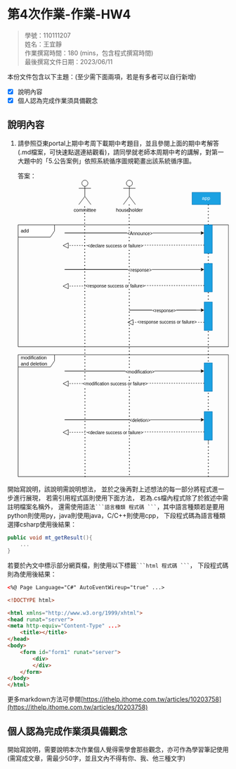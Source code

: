 # 第4次作業-作業-HW4
>
>學號：110111207
><br />
>姓名：王宜靜
><br />
>作業撰寫時間：180 (mins，包含程式撰寫時間)
><br />
>最後撰寫文件日期：2023/06/11
>

本份文件包含以下主題：(至少需下面兩項，若是有多者可以自行新增)
- [x] 說明內容
- [x] 個人認為完成作業須具備觀念

## 說明內容

1. 請參照亞東portal上期中考周下載期中考題目，並且參閱上面的期中考解答(.md檔案，可快速點選連結觀看)，請同學就老師本周期中考的講解，對第一大題中的「5.公告案例」依照系統循序圖規範畫出該系統循序圖。

    答案：<svg xmlns="http://www.w3.org/2000/svg" xmlns:xlink="http://www.w3.org/1999/xlink" version="1.1" width="521px" viewBox="-0.5 -0.5 521 735" content="&lt;mxfile&gt;&lt;diagram id=&quot;gek72pfAOd09pvkMcDN4&quot; name=&quot;第1頁&quot;&gt;&lt;mxGraphModel dx=&quot;767&quot; dy=&quot;435&quot; grid=&quot;1&quot; gridSize=&quot;10&quot; guides=&quot;1&quot; tooltips=&quot;1&quot; connect=&quot;1&quot; arrows=&quot;1&quot; fold=&quot;1&quot; page=&quot;1&quot; pageScale=&quot;1&quot; pageWidth=&quot;827&quot; pageHeight=&quot;1169&quot; math=&quot;0&quot; shadow=&quot;0&quot;&gt;&lt;root&gt;&lt;mxCell id=&quot;0&quot;/&gt;&lt;mxCell id=&quot;1&quot; parent=&quot;0&quot;/&gt;&lt;mxCell id=&quot;3&quot; value=&quot;add&quot; style=&quot;shape=umlFrame;whiteSpace=wrap;html=1;width=90;height=30;boundedLbl=1;verticalAlign=middle;align=left;spacingLeft=5;&quot; parent=&quot;1&quot; vertex=&quot;1&quot;&gt;&lt;mxGeometry x=&quot;230&quot; y=&quot;160&quot; width=&quot;520&quot; height=&quot;300&quot; as=&quot;geometry&quot;/&gt;&lt;/mxCell&gt;&lt;mxCell id=&quot;4&quot; value=&quot;committee&quot; style=&quot;shape=umlActor;verticalLabelPosition=bottom;verticalAlign=top;html=1;&quot; parent=&quot;1&quot; vertex=&quot;1&quot;&gt;&lt;mxGeometry x=&quot;380&quot; y=&quot;50&quot; width=&quot;30&quot; height=&quot;60&quot; as=&quot;geometry&quot;/&gt;&lt;/mxCell&gt;&lt;mxCell id=&quot;11&quot; value=&quot;householder&quot; style=&quot;shape=umlActor;verticalLabelPosition=bottom;verticalAlign=top;html=1;outlineConnect=0;&quot; parent=&quot;1&quot; vertex=&quot;1&quot;&gt;&lt;mxGeometry x=&quot;490&quot; y=&quot;50&quot; width=&quot;30&quot; height=&quot;60&quot; as=&quot;geometry&quot;/&gt;&lt;/mxCell&gt;&lt;mxCell id=&quot;13&quot; value=&quot;&quot; style=&quot;endArrow=none;dashed=1;html=1;dashPattern=1 3;strokeWidth=2;entryX=0.529;entryY=1.003;entryDx=0;entryDy=0;entryPerimeter=0;&quot; parent=&quot;1&quot; target=&quot;56&quot; edge=&quot;1&quot;&gt;&lt;mxGeometry width=&quot;50&quot; height=&quot;50&quot; relative=&quot;1&quot; as=&quot;geometry&quot;&gt;&lt;mxPoint x=&quot;504.5&quot; y=&quot;110&quot; as=&quot;sourcePoint&quot;/&gt;&lt;mxPoint x=&quot;505&quot; y=&quot;861.3333129882812&quot; as=&quot;targetPoint&quot;/&gt;&lt;Array as=&quot;points&quot;/&gt;&lt;/mxGeometry&gt;&lt;/mxCell&gt;&lt;mxCell id=&quot;19&quot; value=&quot;&quot; style=&quot;endArrow=none;dashed=1;html=1;dashPattern=1 3;strokeWidth=2;entryX=0.318;entryY=1.008;entryDx=0;entryDy=0;entryPerimeter=0;&quot; parent=&quot;1&quot; target=&quot;56&quot; edge=&quot;1&quot;&gt;&lt;mxGeometry width=&quot;50&quot; height=&quot;50&quot; relative=&quot;1&quot; as=&quot;geometry&quot;&gt;&lt;mxPoint x=&quot;394.5&quot; y=&quot;115&quot; as=&quot;sourcePoint&quot;/&gt;&lt;mxPoint x=&quot;395&quot; y=&quot;850&quot; as=&quot;targetPoint&quot;/&gt;&lt;Array as=&quot;points&quot;/&gt;&lt;/mxGeometry&gt;&lt;/mxCell&gt;&lt;mxCell id=&quot;20&quot; value=&quot;app&quot; style=&quot;rounded=0;whiteSpace=wrap;html=1;fillColor=#1ba1e2;fontColor=#ffffff;strokeColor=#006EAF;&quot; parent=&quot;1&quot; vertex=&quot;1&quot;&gt;&lt;mxGeometry x=&quot;660&quot; y=&quot;80&quot; width=&quot;70&quot; height=&quot;30&quot; as=&quot;geometry&quot;/&gt;&lt;/mxCell&gt;&lt;mxCell id=&quot;21&quot; value=&quot;&quot; style=&quot;endArrow=none;dashed=1;html=1;dashPattern=1 3;strokeWidth=2;startArrow=none;&quot; parent=&quot;1&quot; source=&quot;22&quot; edge=&quot;1&quot;&gt;&lt;mxGeometry width=&quot;50&quot; height=&quot;50&quot; relative=&quot;1&quot; as=&quot;geometry&quot;&gt;&lt;mxPoint x=&quot;700&quot; y=&quot;110&quot; as=&quot;sourcePoint&quot;/&gt;&lt;mxPoint x=&quot;700&quot; y=&quot;700&quot; as=&quot;targetPoint&quot;/&gt;&lt;Array as=&quot;points&quot;/&gt;&lt;/mxGeometry&gt;&lt;/mxCell&gt;&lt;mxCell id=&quot;23&quot; value=&quot;&quot; style=&quot;endArrow=none;dashed=1;html=1;dashPattern=1 3;strokeWidth=2;&quot; parent=&quot;1&quot; target=&quot;22&quot; edge=&quot;1&quot;&gt;&lt;mxGeometry width=&quot;50&quot; height=&quot;50&quot; relative=&quot;1&quot; as=&quot;geometry&quot;&gt;&lt;mxPoint x=&quot;700&quot; y=&quot;110&quot; as=&quot;sourcePoint&quot;/&gt;&lt;mxPoint x=&quot;700&quot; y=&quot;480&quot; as=&quot;targetPoint&quot;/&gt;&lt;Array as=&quot;points&quot;/&gt;&lt;/mxGeometry&gt;&lt;/mxCell&gt;&lt;mxCell id=&quot;22&quot; value=&quot;&quot; style=&quot;html=1;points=[];perimeter=orthogonalPerimeter;fillColor=#1ba1e2;fontColor=#ffffff;strokeColor=#006EAF;&quot; parent=&quot;1&quot; vertex=&quot;1&quot;&gt;&lt;mxGeometry x=&quot;690&quot; y=&quot;160&quot; width=&quot;20&quot; height=&quot;70&quot; as=&quot;geometry&quot;/&gt;&lt;/mxCell&gt;&lt;mxCell id=&quot;25&quot; value=&quot;&quot; style=&quot;html=1;points=[];perimeter=orthogonalPerimeter;fillColor=#1ba1e2;fontColor=#ffffff;strokeColor=#006EAF;&quot; parent=&quot;1&quot; vertex=&quot;1&quot;&gt;&lt;mxGeometry x=&quot;690&quot; y=&quot;255&quot; width=&quot;20&quot; height=&quot;70&quot; as=&quot;geometry&quot;/&gt;&lt;/mxCell&gt;&lt;mxCell id=&quot;26&quot; value=&quot;&quot; style=&quot;html=1;points=[];perimeter=orthogonalPerimeter;fillColor=#1ba1e2;fontColor=#ffffff;strokeColor=#006EAF;&quot; parent=&quot;1&quot; vertex=&quot;1&quot;&gt;&lt;mxGeometry x=&quot;690&quot; y=&quot;350&quot; width=&quot;20&quot; height=&quot;70&quot; as=&quot;geometry&quot;/&gt;&lt;/mxCell&gt;&lt;mxCell id=&quot;28&quot; value=&quot;&quot; style=&quot;endArrow=classic;html=1;&quot; parent=&quot;1&quot; edge=&quot;1&quot;&gt;&lt;mxGeometry relative=&quot;1&quot; as=&quot;geometry&quot;&gt;&lt;mxPoint x=&quot;550&quot; y=&quot;180&quot; as=&quot;sourcePoint&quot;/&gt;&lt;mxPoint x=&quot;690&quot; y=&quot;180&quot; as=&quot;targetPoint&quot;/&gt;&lt;Array as=&quot;points&quot;&gt;&lt;mxPoint x=&quot;340&quot; y=&quot;180&quot;/&gt;&lt;/Array&gt;&lt;/mxGeometry&gt;&lt;/mxCell&gt;&lt;mxCell id=&quot;29&quot; value=&quot;&amp;amp;lt;Announce&amp;amp;gt;&quot; style=&quot;edgeLabel;resizable=0;html=1;align=center;verticalAlign=middle;&quot; parent=&quot;28&quot; connectable=&quot;0&quot; vertex=&quot;1&quot;&gt;&lt;mxGeometry relative=&quot;1&quot; as=&quot;geometry&quot;&gt;&lt;mxPoint x=&quot;120&quot; y=&quot;1&quot; as=&quot;offset&quot;/&gt;&lt;/mxGeometry&gt;&lt;/mxCell&gt;&lt;mxCell id=&quot;32&quot; value=&quot;&quot; style=&quot;endArrow=block;dashed=1;endFill=0;endSize=12;html=1;&quot; parent=&quot;1&quot; edge=&quot;1&quot;&gt;&lt;mxGeometry width=&quot;160&quot; relative=&quot;1&quot; as=&quot;geometry&quot;&gt;&lt;mxPoint x=&quot;690&quot; y=&quot;210&quot; as=&quot;sourcePoint&quot;/&gt;&lt;mxPoint x=&quot;340&quot; y=&quot;211&quot; as=&quot;targetPoint&quot;/&gt;&lt;Array as=&quot;points&quot;&gt;&lt;mxPoint x=&quot;530&quot; y=&quot;210&quot;/&gt;&lt;/Array&gt;&lt;/mxGeometry&gt;&lt;/mxCell&gt;&lt;mxCell id=&quot;34&quot; value=&quot;&amp;amp;lt;declare success or failure&amp;amp;gt;&quot; style=&quot;edgeLabel;html=1;align=center;verticalAlign=middle;resizable=0;points=[];&quot; parent=&quot;32&quot; vertex=&quot;1&quot; connectable=&quot;0&quot;&gt;&lt;mxGeometry x=&quot;0.2625&quot; y=&quot;1&quot; relative=&quot;1&quot; as=&quot;geometry&quot;&gt;&lt;mxPoint as=&quot;offset&quot;/&gt;&lt;/mxGeometry&gt;&lt;/mxCell&gt;&lt;mxCell id=&quot;37&quot; value=&quot;&quot; style=&quot;endArrow=classic;html=1;&quot; parent=&quot;1&quot; edge=&quot;1&quot;&gt;&lt;mxGeometry relative=&quot;1&quot; as=&quot;geometry&quot;&gt;&lt;mxPoint x=&quot;550&quot; y=&quot;270&quot; as=&quot;sourcePoint&quot;/&gt;&lt;mxPoint x=&quot;690&quot; y=&quot;270&quot; as=&quot;targetPoint&quot;/&gt;&lt;Array as=&quot;points&quot;&gt;&lt;mxPoint x=&quot;340&quot; y=&quot;270&quot;/&gt;&lt;/Array&gt;&lt;/mxGeometry&gt;&lt;/mxCell&gt;&lt;mxCell id=&quot;38&quot; value=&quot;&amp;amp;lt;response&amp;amp;gt;&quot; style=&quot;edgeLabel;resizable=0;html=1;align=center;verticalAlign=middle;&quot; parent=&quot;37&quot; connectable=&quot;0&quot; vertex=&quot;1&quot;&gt;&lt;mxGeometry relative=&quot;1&quot; as=&quot;geometry&quot;&gt;&lt;mxPoint x=&quot;120&quot; y=&quot;1&quot; as=&quot;offset&quot;/&gt;&lt;/mxGeometry&gt;&lt;/mxCell&gt;&lt;mxCell id=&quot;40&quot; value=&quot;&quot; style=&quot;endArrow=block;dashed=1;endFill=0;endSize=12;html=1;&quot; parent=&quot;1&quot; edge=&quot;1&quot;&gt;&lt;mxGeometry width=&quot;160&quot; relative=&quot;1&quot; as=&quot;geometry&quot;&gt;&lt;mxPoint x=&quot;690&quot; y=&quot;309.5&quot; as=&quot;sourcePoint&quot;/&gt;&lt;mxPoint x=&quot;340&quot; y=&quot;311&quot; as=&quot;targetPoint&quot;/&gt;&lt;Array as=&quot;points&quot;&gt;&lt;mxPoint x=&quot;530&quot; y=&quot;309.5&quot;/&gt;&lt;/Array&gt;&lt;/mxGeometry&gt;&lt;/mxCell&gt;&lt;mxCell id=&quot;41&quot; value=&quot;&amp;amp;lt;response success or failure&amp;amp;gt;&quot; style=&quot;edgeLabel;html=1;align=center;verticalAlign=middle;resizable=0;points=[];&quot; parent=&quot;40&quot; vertex=&quot;1&quot; connectable=&quot;0&quot;&gt;&lt;mxGeometry x=&quot;0.2625&quot; y=&quot;1&quot; relative=&quot;1&quot; as=&quot;geometry&quot;&gt;&lt;mxPoint as=&quot;offset&quot;/&gt;&lt;/mxGeometry&gt;&lt;/mxCell&gt;&lt;mxCell id=&quot;46&quot; value=&quot;&quot; style=&quot;endArrow=classic;html=1;&quot; parent=&quot;1&quot; edge=&quot;1&quot;&gt;&lt;mxGeometry relative=&quot;1&quot; as=&quot;geometry&quot;&gt;&lt;mxPoint x=&quot;670&quot; y=&quot;370&quot; as=&quot;sourcePoint&quot;/&gt;&lt;mxPoint x=&quot;690&quot; y=&quot;370&quot; as=&quot;targetPoint&quot;/&gt;&lt;Array as=&quot;points&quot;&gt;&lt;mxPoint x=&quot;500&quot; y=&quot;370&quot;/&gt;&lt;/Array&gt;&lt;/mxGeometry&gt;&lt;/mxCell&gt;&lt;mxCell id=&quot;47&quot; value=&quot;&amp;amp;lt;response&amp;amp;gt;&quot; style=&quot;edgeLabel;resizable=0;html=1;align=center;verticalAlign=middle;&quot; parent=&quot;46&quot; connectable=&quot;0&quot; vertex=&quot;1&quot;&gt;&lt;mxGeometry relative=&quot;1&quot; as=&quot;geometry&quot;&gt;&lt;mxPoint x=&quot;80&quot; y=&quot;1&quot; as=&quot;offset&quot;/&gt;&lt;/mxGeometry&gt;&lt;/mxCell&gt;&lt;mxCell id=&quot;50&quot; value=&quot;&quot; style=&quot;endArrow=block;dashed=1;endFill=0;endSize=12;html=1;&quot; parent=&quot;1&quot; edge=&quot;1&quot;&gt;&lt;mxGeometry width=&quot;160&quot; relative=&quot;1&quot; as=&quot;geometry&quot;&gt;&lt;mxPoint x=&quot;690&quot; y=&quot;400&quot; as=&quot;sourcePoint&quot;/&gt;&lt;mxPoint x=&quot;500&quot; y=&quot;400&quot; as=&quot;targetPoint&quot;/&gt;&lt;Array as=&quot;points&quot;&gt;&lt;mxPoint x=&quot;620&quot; y=&quot;400&quot;/&gt;&lt;/Array&gt;&lt;/mxGeometry&gt;&lt;/mxCell&gt;&lt;mxCell id=&quot;52&quot; value=&quot;&amp;amp;lt;response success or failure&amp;amp;gt;&quot; style=&quot;edgeLabel;html=1;align=center;verticalAlign=middle;resizable=0;points=[];&quot; parent=&quot;50&quot; vertex=&quot;1&quot; connectable=&quot;0&quot;&gt;&lt;mxGeometry x=&quot;0.3525&quot; y=&quot;1&quot; relative=&quot;1&quot; as=&quot;geometry&quot;&gt;&lt;mxPoint x=&quot;35&quot; y=&quot;-2&quot; as=&quot;offset&quot;/&gt;&lt;/mxGeometry&gt;&lt;/mxCell&gt;&lt;mxCell id=&quot;56&quot; value=&quot;modification and deletion&quot; style=&quot;shape=umlFrame;whiteSpace=wrap;html=1;width=90;height=30;boundedLbl=1;verticalAlign=middle;align=left;spacingLeft=5;&quot; parent=&quot;1&quot; vertex=&quot;1&quot;&gt;&lt;mxGeometry x=&quot;230&quot; y=&quot;480&quot; width=&quot;520&quot; height=&quot;300&quot; as=&quot;geometry&quot;/&gt;&lt;/mxCell&gt;&lt;mxCell id=&quot;57&quot; value=&quot;&quot; style=&quot;endArrow=none;dashed=1;html=1;dashPattern=1 3;strokeWidth=2;startArrow=none;entryX=0.904;entryY=1.008;entryDx=0;entryDy=0;entryPerimeter=0;&quot; parent=&quot;1&quot; source=&quot;59&quot; target=&quot;56&quot; edge=&quot;1&quot;&gt;&lt;mxGeometry width=&quot;50&quot; height=&quot;50&quot; relative=&quot;1&quot; as=&quot;geometry&quot;&gt;&lt;mxPoint x=&quot;700&quot; y=&quot;450&quot; as=&quot;sourcePoint&quot;/&gt;&lt;mxPoint x=&quot;700&quot; y=&quot;820&quot; as=&quot;targetPoint&quot;/&gt;&lt;Array as=&quot;points&quot;/&gt;&lt;/mxGeometry&gt;&lt;/mxCell&gt;&lt;mxCell id=&quot;58&quot; value=&quot;&quot; style=&quot;html=1;points=[];perimeter=orthogonalPerimeter;fillColor=#1ba1e2;fontColor=#ffffff;strokeColor=#006EAF;&quot; parent=&quot;1&quot; vertex=&quot;1&quot;&gt;&lt;mxGeometry x=&quot;690&quot; y=&quot;500&quot; width=&quot;20&quot; height=&quot;70&quot; as=&quot;geometry&quot;/&gt;&lt;/mxCell&gt;&lt;mxCell id=&quot;61&quot; value=&quot;&quot; style=&quot;endArrow=classic;html=1;&quot; parent=&quot;1&quot; edge=&quot;1&quot;&gt;&lt;mxGeometry relative=&quot;1&quot; as=&quot;geometry&quot;&gt;&lt;mxPoint x=&quot;550&quot; y=&quot;520&quot; as=&quot;sourcePoint&quot;/&gt;&lt;mxPoint x=&quot;690&quot; y=&quot;520&quot; as=&quot;targetPoint&quot;/&gt;&lt;Array as=&quot;points&quot;&gt;&lt;mxPoint x=&quot;340&quot; y=&quot;520&quot;/&gt;&lt;/Array&gt;&lt;/mxGeometry&gt;&lt;/mxCell&gt;&lt;mxCell id=&quot;62&quot; value=&quot;&amp;amp;lt;modification&amp;amp;gt;&quot; style=&quot;edgeLabel;resizable=0;html=1;align=center;verticalAlign=middle;&quot; parent=&quot;61&quot; connectable=&quot;0&quot; vertex=&quot;1&quot;&gt;&lt;mxGeometry relative=&quot;1&quot; as=&quot;geometry&quot;&gt;&lt;mxPoint x=&quot;120&quot; y=&quot;1&quot; as=&quot;offset&quot;/&gt;&lt;/mxGeometry&gt;&lt;/mxCell&gt;&lt;mxCell id=&quot;63&quot; value=&quot;&quot; style=&quot;endArrow=block;dashed=1;endFill=0;endSize=12;html=1;&quot; parent=&quot;1&quot; edge=&quot;1&quot;&gt;&lt;mxGeometry width=&quot;160&quot; relative=&quot;1&quot; as=&quot;geometry&quot;&gt;&lt;mxPoint x=&quot;690&quot; y=&quot;550&quot; as=&quot;sourcePoint&quot;/&gt;&lt;mxPoint x=&quot;340&quot; y=&quot;551&quot; as=&quot;targetPoint&quot;/&gt;&lt;Array as=&quot;points&quot;&gt;&lt;mxPoint x=&quot;530&quot; y=&quot;550&quot;/&gt;&lt;/Array&gt;&lt;/mxGeometry&gt;&lt;/mxCell&gt;&lt;mxCell id=&quot;64&quot; value=&quot;&amp;amp;lt;modification success or failure&amp;amp;gt;&quot; style=&quot;edgeLabel;html=1;align=center;verticalAlign=middle;resizable=0;points=[];&quot; parent=&quot;63&quot; vertex=&quot;1&quot; connectable=&quot;0&quot;&gt;&lt;mxGeometry x=&quot;0.2625&quot; y=&quot;1&quot; relative=&quot;1&quot; as=&quot;geometry&quot;&gt;&lt;mxPoint as=&quot;offset&quot;/&gt;&lt;/mxGeometry&gt;&lt;/mxCell&gt;&lt;mxCell id=&quot;59&quot; value=&quot;&quot; style=&quot;html=1;points=[];perimeter=orthogonalPerimeter;fillColor=#1ba1e2;fontColor=#ffffff;strokeColor=#006EAF;&quot; parent=&quot;1&quot; vertex=&quot;1&quot;&gt;&lt;mxGeometry x=&quot;690&quot; y=&quot;620&quot; width=&quot;20&quot; height=&quot;70&quot; as=&quot;geometry&quot;/&gt;&lt;/mxCell&gt;&lt;mxCell id=&quot;76&quot; value=&quot;&quot; style=&quot;endArrow=classic;html=1;&quot; parent=&quot;1&quot; edge=&quot;1&quot;&gt;&lt;mxGeometry relative=&quot;1&quot; as=&quot;geometry&quot;&gt;&lt;mxPoint x=&quot;550&quot; y=&quot;640&quot; as=&quot;sourcePoint&quot;/&gt;&lt;mxPoint x=&quot;690&quot; y=&quot;640&quot; as=&quot;targetPoint&quot;/&gt;&lt;Array as=&quot;points&quot;&gt;&lt;mxPoint x=&quot;340&quot; y=&quot;640&quot;/&gt;&lt;/Array&gt;&lt;/mxGeometry&gt;&lt;/mxCell&gt;&lt;mxCell id=&quot;77&quot; value=&quot;&amp;amp;lt;deletion&amp;amp;gt;&quot; style=&quot;edgeLabel;resizable=0;html=1;align=center;verticalAlign=middle;&quot; parent=&quot;76&quot; connectable=&quot;0&quot; vertex=&quot;1&quot;&gt;&lt;mxGeometry relative=&quot;1&quot; as=&quot;geometry&quot;&gt;&lt;mxPoint x=&quot;120&quot; y=&quot;1&quot; as=&quot;offset&quot;/&gt;&lt;/mxGeometry&gt;&lt;/mxCell&gt;&lt;mxCell id=&quot;78&quot; value=&quot;&quot; style=&quot;endArrow=block;dashed=1;endFill=0;endSize=12;html=1;&quot; parent=&quot;1&quot; edge=&quot;1&quot;&gt;&lt;mxGeometry width=&quot;160&quot; relative=&quot;1&quot; as=&quot;geometry&quot;&gt;&lt;mxPoint x=&quot;690&quot; y=&quot;670&quot; as=&quot;sourcePoint&quot;/&gt;&lt;mxPoint x=&quot;340&quot; y=&quot;671&quot; as=&quot;targetPoint&quot;/&gt;&lt;Array as=&quot;points&quot;&gt;&lt;mxPoint x=&quot;530&quot; y=&quot;670&quot;/&gt;&lt;/Array&gt;&lt;/mxGeometry&gt;&lt;/mxCell&gt;&lt;mxCell id=&quot;79&quot; value=&quot;&amp;amp;lt;declare success or failure&amp;amp;gt;&quot; style=&quot;edgeLabel;html=1;align=center;verticalAlign=middle;resizable=0;points=[];&quot; parent=&quot;78&quot; vertex=&quot;1&quot; connectable=&quot;0&quot;&gt;&lt;mxGeometry x=&quot;0.2625&quot; y=&quot;1&quot; relative=&quot;1&quot; as=&quot;geometry&quot;&gt;&lt;mxPoint as=&quot;offset&quot;/&gt;&lt;/mxGeometry&gt;&lt;/mxCell&gt;&lt;/root&gt;&lt;/mxGraphModel&gt;&lt;/diagram&gt;&lt;/mxfile&gt;" onclick="(function(svg){var src=window.event.target||window.event.srcElement;while (src!=null&amp;&amp;src.nodeName.toLowerCase()!='a'){src=src.parentNode;}if(src==null){if(svg.wnd!=null&amp;&amp;!svg.wnd.closed){svg.wnd.focus();}else{var r=function(evt){if(evt.data=='ready'&amp;&amp;evt.source==svg.wnd){svg.wnd.postMessage(decodeURIComponent(svg.getAttribute('content')),'*');window.removeEventListener('message',r);}};window.addEventListener('message',r);svg.wnd=window.open('https://viewer.diagrams.net/?client=1&amp;page=0&amp;edit=_blank');}}})(this);" style="cursor:pointer;max-width:100%;max-height:735px;"><defs/><g><path d="M 0 110 L 90 110 L 90 125 L 80 140 L 0 140 Z" fill="rgb(255, 255, 255)" stroke="rgb(0, 0, 0)" stroke-miterlimit="10" pointer-events="all"/><path d="M 90 110 L 520 110 L 520 410 L 0 410 L 0 140" fill="none" stroke="rgb(0, 0, 0)" stroke-miterlimit="10" pointer-events="all"/><g transform="translate(-0.5 -0.5)"><switch><foreignObject pointer-events="none" width="100%" height="100%" requiredFeatures="http://www.w3.org/TR/SVG11/feature#Extensibility" style="overflow: visible; text-align: left;"><div xmlns="http://www.w3.org/1999/xhtml" style="display: flex; align-items: unsafe center; justify-content: unsafe flex-start; width: 83px; height: 1px; padding-top: 125px; margin-left: 7px;"><div data-drawio-colors="color: rgb(0, 0, 0); " style="box-sizing: border-box; font-size: 0px; text-align: left;"><div style="display: inline-block; font-size: 12px; font-family: Helvetica; color: rgb(0, 0, 0); line-height: 1.2; pointer-events: all; white-space: normal; overflow-wrap: normal;">add</div></div></div></foreignObject><text x="7" y="129" fill="rgb(0, 0, 0)" font-family="Helvetica" font-size="12px">add</text></switch></g><ellipse cx="165" cy="7.5" rx="7.5" ry="7.5" fill="rgb(255, 255, 255)" stroke="rgb(0, 0, 0)" pointer-events="all"/><path d="M 165 15 L 165 40 M 165 20 L 150 20 M 165 20 L 180 20 M 165 40 L 150 60 M 165 40 L 180 60" fill="none" stroke="rgb(0, 0, 0)" stroke-miterlimit="10" pointer-events="all"/><g transform="translate(-0.5 -0.5)"><switch><foreignObject pointer-events="none" width="100%" height="100%" requiredFeatures="http://www.w3.org/TR/SVG11/feature#Extensibility" style="overflow: visible; text-align: left;"><div xmlns="http://www.w3.org/1999/xhtml" style="display: flex; align-items: unsafe flex-start; justify-content: unsafe center; width: 1px; height: 1px; padding-top: 67px; margin-left: 165px;"><div data-drawio-colors="color: rgb(0, 0, 0); " style="box-sizing: border-box; font-size: 0px; text-align: center;"><div style="display: inline-block; font-size: 12px; font-family: Helvetica; color: rgb(0, 0, 0); line-height: 1.2; pointer-events: all; white-space: nowrap;">committee</div></div></div></foreignObject><text x="165" y="79" fill="rgb(0, 0, 0)" font-family="Helvetica" font-size="12px" text-anchor="middle">commi...</text></switch></g><ellipse cx="275" cy="7.5" rx="7.5" ry="7.5" fill="rgb(255, 255, 255)" stroke="rgb(0, 0, 0)" pointer-events="all"/><path d="M 275 15 L 275 40 M 275 20 L 260 20 M 275 20 L 290 20 M 275 40 L 260 60 M 275 40 L 290 60" fill="none" stroke="rgb(0, 0, 0)" stroke-miterlimit="10" pointer-events="all"/><g transform="translate(-0.5 -0.5)"><switch><foreignObject pointer-events="none" width="100%" height="100%" requiredFeatures="http://www.w3.org/TR/SVG11/feature#Extensibility" style="overflow: visible; text-align: left;"><div xmlns="http://www.w3.org/1999/xhtml" style="display: flex; align-items: unsafe flex-start; justify-content: unsafe center; width: 1px; height: 1px; padding-top: 67px; margin-left: 275px;"><div data-drawio-colors="color: rgb(0, 0, 0); " style="box-sizing: border-box; font-size: 0px; text-align: center;"><div style="display: inline-block; font-size: 12px; font-family: Helvetica; color: rgb(0, 0, 0); line-height: 1.2; pointer-events: all; white-space: nowrap;">householder</div></div></div></foreignObject><text x="275" y="79" fill="rgb(0, 0, 0)" font-family="Helvetica" font-size="12px" text-anchor="middle">house...</text></switch></g><path d="M 274.5 60 L 275.08 730.9" fill="none" stroke="rgb(0, 0, 0)" stroke-width="2" stroke-miterlimit="10" stroke-dasharray="2 6" pointer-events="stroke"/><path d="M 164.5 65 L 165.36 732.4" fill="none" stroke="rgb(0, 0, 0)" stroke-width="2" stroke-miterlimit="10" stroke-dasharray="2 6" pointer-events="stroke"/><rect x="430" y="30" width="70" height="30" fill="#1ba1e2" stroke="#006eaf" pointer-events="all"/><g transform="translate(-0.5 -0.5)"><switch><foreignObject pointer-events="none" width="100%" height="100%" requiredFeatures="http://www.w3.org/TR/SVG11/feature#Extensibility" style="overflow: visible; text-align: left;"><div xmlns="http://www.w3.org/1999/xhtml" style="display: flex; align-items: unsafe center; justify-content: unsafe center; width: 68px; height: 1px; padding-top: 45px; margin-left: 431px;"><div data-drawio-colors="color: #ffffff; " style="box-sizing: border-box; font-size: 0px; text-align: center;"><div style="display: inline-block; font-size: 12px; font-family: Helvetica; color: rgb(255, 255, 255); line-height: 1.2; pointer-events: all; white-space: normal; overflow-wrap: normal;">app</div></div></div></foreignObject><text x="465" y="49" fill="#ffffff" font-family="Helvetica" font-size="12px" text-anchor="middle">app</text></switch></g><path d="M 470 180 L 470 650" fill="none" stroke="rgb(0, 0, 0)" stroke-width="2" stroke-miterlimit="10" stroke-dasharray="2 6" pointer-events="stroke"/><path d="M 470 60 L 470 110" fill="none" stroke="rgb(0, 0, 0)" stroke-width="2" stroke-miterlimit="10" stroke-dasharray="2 6" pointer-events="stroke"/><rect x="460" y="110" width="20" height="70" fill="#1ba1e2" stroke="#006eaf" pointer-events="all"/><rect x="460" y="205" width="20" height="70" fill="#1ba1e2" stroke="#006eaf" pointer-events="all"/><rect x="460" y="300" width="20" height="70" fill="#1ba1e2" stroke="#006eaf" pointer-events="all"/><path d="M 320 130 L 120 130 Q 110 130 120 130 L 453.63 130" fill="none" stroke="rgb(0, 0, 0)" stroke-miterlimit="10" pointer-events="stroke"/><path d="M 458.88 130 L 451.88 133.5 L 453.63 130 L 451.88 126.5 Z" fill="rgb(0, 0, 0)" stroke="rgb(0, 0, 0)" stroke-miterlimit="10" pointer-events="all"/><g transform="translate(-0.5 -0.5)"><switch><foreignObject pointer-events="none" width="100%" height="100%" requiredFeatures="http://www.w3.org/TR/SVG11/feature#Extensibility" style="overflow: visible; text-align: left;"><div xmlns="http://www.w3.org/1999/xhtml" style="display: flex; align-items: unsafe center; justify-content: unsafe center; width: 1px; height: 1px; padding-top: 132px; margin-left: 301px;"><div data-drawio-colors="color: rgb(0, 0, 0); background-color: rgb(255, 255, 255); " style="box-sizing: border-box; font-size: 0px; text-align: center;"><div style="display: inline-block; font-size: 11px; font-family: Helvetica; color: rgb(0, 0, 0); line-height: 1.2; pointer-events: all; background-color: rgb(255, 255, 255); white-space: nowrap;">&lt;Announce&gt;</div></div></div></foreignObject><text x="301" y="135" fill="rgb(0, 0, 0)" font-family="Helvetica" font-size="11px" text-anchor="middle">&lt;Announce&gt;</text></switch></g><path d="M 460 160 L 310 160 Q 300 160 290 160.05 L 124.12 160.93" fill="none" stroke="rgb(0, 0, 0)" stroke-miterlimit="10" stroke-dasharray="3 3" pointer-events="stroke"/><path d="M 111.12 160.99 L 124.08 154.43 L 124.15 167.43 Z" fill="none" stroke="rgb(0, 0, 0)" stroke-miterlimit="10" pointer-events="all"/><g transform="translate(-0.5 -0.5)"><switch><foreignObject pointer-events="none" width="100%" height="100%" requiredFeatures="http://www.w3.org/TR/SVG11/feature#Extensibility" style="overflow: visible; text-align: left;"><div xmlns="http://www.w3.org/1999/xhtml" style="display: flex; align-items: unsafe center; justify-content: unsafe center; width: 1px; height: 1px; padding-top: 162px; margin-left: 240px;"><div data-drawio-colors="color: rgb(0, 0, 0); background-color: rgb(255, 255, 255); " style="box-sizing: border-box; font-size: 0px; text-align: center;"><div style="display: inline-block; font-size: 11px; font-family: Helvetica; color: rgb(0, 0, 0); line-height: 1.2; pointer-events: all; background-color: rgb(255, 255, 255); white-space: nowrap;">&lt;declare success or failure&gt;</div></div></div></foreignObject><text x="240" y="165" fill="rgb(0, 0, 0)" font-family="Helvetica" font-size="11px" text-anchor="middle">&lt;declare success or failure&gt;</text></switch></g><path d="M 320 220 L 120 220 Q 110 220 120 220 L 453.63 220" fill="none" stroke="rgb(0, 0, 0)" stroke-miterlimit="10" pointer-events="stroke"/><path d="M 458.88 220 L 451.88 223.5 L 453.63 220 L 451.88 216.5 Z" fill="rgb(0, 0, 0)" stroke="rgb(0, 0, 0)" stroke-miterlimit="10" pointer-events="all"/><g transform="translate(-0.5 -0.5)"><switch><foreignObject pointer-events="none" width="100%" height="100%" requiredFeatures="http://www.w3.org/TR/SVG11/feature#Extensibility" style="overflow: visible; text-align: left;"><div xmlns="http://www.w3.org/1999/xhtml" style="display: flex; align-items: unsafe center; justify-content: unsafe center; width: 1px; height: 1px; padding-top: 222px; margin-left: 301px;"><div data-drawio-colors="color: rgb(0, 0, 0); background-color: rgb(255, 255, 255); " style="box-sizing: border-box; font-size: 0px; text-align: center;"><div style="display: inline-block; font-size: 11px; font-family: Helvetica; color: rgb(0, 0, 0); line-height: 1.2; pointer-events: all; background-color: rgb(255, 255, 255); white-space: nowrap;">&lt;response&gt;</div></div></div></foreignObject><text x="301" y="225" fill="rgb(0, 0, 0)" font-family="Helvetica" font-size="11px" text-anchor="middle">&lt;response&gt;</text></switch></g><path d="M 460 259.5 L 310 259.5 Q 300 259.5 290 259.58 L 124.12 260.89" fill="none" stroke="rgb(0, 0, 0)" stroke-miterlimit="10" stroke-dasharray="3 3" pointer-events="stroke"/><path d="M 111.12 260.99 L 124.07 254.39 L 124.17 267.39 Z" fill="none" stroke="rgb(0, 0, 0)" stroke-miterlimit="10" pointer-events="all"/><g transform="translate(-0.5 -0.5)"><switch><foreignObject pointer-events="none" width="100%" height="100%" requiredFeatures="http://www.w3.org/TR/SVG11/feature#Extensibility" style="overflow: visible; text-align: left;"><div xmlns="http://www.w3.org/1999/xhtml" style="display: flex; align-items: unsafe center; justify-content: unsafe center; width: 1px; height: 1px; padding-top: 261px; margin-left: 240px;"><div data-drawio-colors="color: rgb(0, 0, 0); background-color: rgb(255, 255, 255); " style="box-sizing: border-box; font-size: 0px; text-align: center;"><div style="display: inline-block; font-size: 11px; font-family: Helvetica; color: rgb(0, 0, 0); line-height: 1.2; pointer-events: all; background-color: rgb(255, 255, 255); white-space: nowrap;">&lt;response success or failure&gt;</div></div></div></foreignObject><text x="240" y="265" fill="rgb(0, 0, 0)" font-family="Helvetica" font-size="11px" text-anchor="middle">&lt;response success or failure&gt;</text></switch></g><path d="M 440 320 L 280 320 Q 270 320 280 320 L 453.63 320" fill="none" stroke="rgb(0, 0, 0)" stroke-miterlimit="10" pointer-events="stroke"/><path d="M 458.88 320 L 451.88 323.5 L 453.63 320 L 451.88 316.5 Z" fill="rgb(0, 0, 0)" stroke="rgb(0, 0, 0)" stroke-miterlimit="10" pointer-events="all"/><g transform="translate(-0.5 -0.5)"><switch><foreignObject pointer-events="none" width="100%" height="100%" requiredFeatures="http://www.w3.org/TR/SVG11/feature#Extensibility" style="overflow: visible; text-align: left;"><div xmlns="http://www.w3.org/1999/xhtml" style="display: flex; align-items: unsafe center; justify-content: unsafe center; width: 1px; height: 1px; padding-top: 322px; margin-left: 361px;"><div data-drawio-colors="color: rgb(0, 0, 0); background-color: rgb(255, 255, 255); " style="box-sizing: border-box; font-size: 0px; text-align: center;"><div style="display: inline-block; font-size: 11px; font-family: Helvetica; color: rgb(0, 0, 0); line-height: 1.2; pointer-events: all; background-color: rgb(255, 255, 255); white-space: nowrap;">&lt;response&gt;</div></div></div></foreignObject><text x="361" y="325" fill="rgb(0, 0, 0)" font-family="Helvetica" font-size="11px" text-anchor="middle">&lt;response&gt;</text></switch></g><path d="M 460 350 L 400 350 Q 390 350 380 350 L 284.12 350" fill="none" stroke="rgb(0, 0, 0)" stroke-miterlimit="10" stroke-dasharray="3 3" pointer-events="stroke"/><path d="M 271.12 350 L 284.12 343.5 L 284.12 356.5 Z" fill="none" stroke="rgb(0, 0, 0)" stroke-miterlimit="10" pointer-events="all"/><g transform="translate(-0.5 -0.5)"><switch><foreignObject pointer-events="none" width="100%" height="100%" requiredFeatures="http://www.w3.org/TR/SVG11/feature#Extensibility" style="overflow: visible; text-align: left;"><div xmlns="http://www.w3.org/1999/xhtml" style="display: flex; align-items: unsafe center; justify-content: unsafe center; width: 1px; height: 1px; padding-top: 350px; margin-left: 368px;"><div data-drawio-colors="color: rgb(0, 0, 0); background-color: rgb(255, 255, 255); " style="box-sizing: border-box; font-size: 0px; text-align: center;"><div style="display: inline-block; font-size: 11px; font-family: Helvetica; color: rgb(0, 0, 0); line-height: 1.2; pointer-events: all; background-color: rgb(255, 255, 255); white-space: nowrap;">&lt;response success or failure&gt;</div></div></div></foreignObject><text x="368" y="353" fill="rgb(0, 0, 0)" font-family="Helvetica" font-size="11px" text-anchor="middle">&lt;response success or failure&gt;</text></switch></g><path d="M 0 430 L 90 430 L 90 445 L 80 460 L 0 460 Z" fill="rgb(255, 255, 255)" stroke="rgb(0, 0, 0)" stroke-miterlimit="10" pointer-events="all"/><path d="M 90 430 L 520 430 L 520 730 L 0 730 L 0 460" fill="none" stroke="rgb(0, 0, 0)" stroke-miterlimit="10" pointer-events="all"/><g transform="translate(-0.5 -0.5)"><switch><foreignObject pointer-events="none" width="100%" height="100%" requiredFeatures="http://www.w3.org/TR/SVG11/feature#Extensibility" style="overflow: visible; text-align: left;"><div xmlns="http://www.w3.org/1999/xhtml" style="display: flex; align-items: unsafe center; justify-content: unsafe flex-start; width: 83px; height: 1px; padding-top: 445px; margin-left: 7px;"><div data-drawio-colors="color: rgb(0, 0, 0); " style="box-sizing: border-box; font-size: 0px; text-align: left;"><div style="display: inline-block; font-size: 12px; font-family: Helvetica; color: rgb(0, 0, 0); line-height: 1.2; pointer-events: all; white-space: normal; overflow-wrap: normal;">modification and deletion</div></div></div></foreignObject><text x="7" y="449" fill="rgb(0, 0, 0)" font-family="Helvetica" font-size="12px">modification a...</text></switch></g><path d="M 470.08 640 L 470.08 732.4" fill="none" stroke="rgb(0, 0, 0)" stroke-width="2" stroke-miterlimit="10" stroke-dasharray="2 6" pointer-events="stroke"/><rect x="460" y="450" width="20" height="70" fill="#1ba1e2" stroke="#006eaf" pointer-events="all"/><path d="M 320 470 L 120 470 Q 110 470 120 470 L 453.63 470" fill="none" stroke="rgb(0, 0, 0)" stroke-miterlimit="10" pointer-events="stroke"/><path d="M 458.88 470 L 451.88 473.5 L 453.63 470 L 451.88 466.5 Z" fill="rgb(0, 0, 0)" stroke="rgb(0, 0, 0)" stroke-miterlimit="10" pointer-events="all"/><g transform="translate(-0.5 -0.5)"><switch><foreignObject pointer-events="none" width="100%" height="100%" requiredFeatures="http://www.w3.org/TR/SVG11/feature#Extensibility" style="overflow: visible; text-align: left;"><div xmlns="http://www.w3.org/1999/xhtml" style="display: flex; align-items: unsafe center; justify-content: unsafe center; width: 1px; height: 1px; padding-top: 472px; margin-left: 301px;"><div data-drawio-colors="color: rgb(0, 0, 0); background-color: rgb(255, 255, 255); " style="box-sizing: border-box; font-size: 0px; text-align: center;"><div style="display: inline-block; font-size: 11px; font-family: Helvetica; color: rgb(0, 0, 0); line-height: 1.2; pointer-events: all; background-color: rgb(255, 255, 255); white-space: nowrap;">&lt;modification&gt;</div></div></div></foreignObject><text x="301" y="475" fill="rgb(0, 0, 0)" font-family="Helvetica" font-size="11px" text-anchor="middle">&lt;modification&gt;</text></switch></g><path d="M 460 500 L 310 500 Q 300 500 290 500.05 L 124.12 500.93" fill="none" stroke="rgb(0, 0, 0)" stroke-miterlimit="10" stroke-dasharray="3 3" pointer-events="stroke"/><path d="M 111.12 500.99 L 124.08 494.43 L 124.15 507.43 Z" fill="none" stroke="rgb(0, 0, 0)" stroke-miterlimit="10" pointer-events="all"/><g transform="translate(-0.5 -0.5)"><switch><foreignObject pointer-events="none" width="100%" height="100%" requiredFeatures="http://www.w3.org/TR/SVG11/feature#Extensibility" style="overflow: visible; text-align: left;"><div xmlns="http://www.w3.org/1999/xhtml" style="display: flex; align-items: unsafe center; justify-content: unsafe center; width: 1px; height: 1px; padding-top: 502px; margin-left: 240px;"><div data-drawio-colors="color: rgb(0, 0, 0); background-color: rgb(255, 255, 255); " style="box-sizing: border-box; font-size: 0px; text-align: center;"><div style="display: inline-block; font-size: 11px; font-family: Helvetica; color: rgb(0, 0, 0); line-height: 1.2; pointer-events: all; background-color: rgb(255, 255, 255); white-space: nowrap;">&lt;modification success or failure&gt;</div></div></div></foreignObject><text x="240" y="505" fill="rgb(0, 0, 0)" font-family="Helvetica" font-size="11px" text-anchor="middle">&lt;modification success or failure&gt;</text></switch></g><rect x="460" y="570" width="20" height="70" fill="#1ba1e2" stroke="#006eaf" pointer-events="all"/><path d="M 320 590 L 120 590 Q 110 590 120 590 L 453.63 590" fill="none" stroke="rgb(0, 0, 0)" stroke-miterlimit="10" pointer-events="stroke"/><path d="M 458.88 590 L 451.88 593.5 L 453.63 590 L 451.88 586.5 Z" fill="rgb(0, 0, 0)" stroke="rgb(0, 0, 0)" stroke-miterlimit="10" pointer-events="all"/><g transform="translate(-0.5 -0.5)"><switch><foreignObject pointer-events="none" width="100%" height="100%" requiredFeatures="http://www.w3.org/TR/SVG11/feature#Extensibility" style="overflow: visible; text-align: left;"><div xmlns="http://www.w3.org/1999/xhtml" style="display: flex; align-items: unsafe center; justify-content: unsafe center; width: 1px; height: 1px; padding-top: 592px; margin-left: 301px;"><div data-drawio-colors="color: rgb(0, 0, 0); background-color: rgb(255, 255, 255); " style="box-sizing: border-box; font-size: 0px; text-align: center;"><div style="display: inline-block; font-size: 11px; font-family: Helvetica; color: rgb(0, 0, 0); line-height: 1.2; pointer-events: all; background-color: rgb(255, 255, 255); white-space: nowrap;">&lt;deletion&gt;</div></div></div></foreignObject><text x="301" y="595" fill="rgb(0, 0, 0)" font-family="Helvetica" font-size="11px" text-anchor="middle">&lt;deletion&gt;</text></switch></g><path d="M 460 620 L 310 620 Q 300 620 290 620.05 L 124.12 620.93" fill="none" stroke="rgb(0, 0, 0)" stroke-miterlimit="10" stroke-dasharray="3 3" pointer-events="stroke"/><path d="M 111.12 620.99 L 124.08 614.43 L 124.15 627.43 Z" fill="none" stroke="rgb(0, 0, 0)" stroke-miterlimit="10" pointer-events="all"/><g transform="translate(-0.5 -0.5)"><switch><foreignObject pointer-events="none" width="100%" height="100%" requiredFeatures="http://www.w3.org/TR/SVG11/feature#Extensibility" style="overflow: visible; text-align: left;"><div xmlns="http://www.w3.org/1999/xhtml" style="display: flex; align-items: unsafe center; justify-content: unsafe center; width: 1px; height: 1px; padding-top: 622px; margin-left: 240px;"><div data-drawio-colors="color: rgb(0, 0, 0); background-color: rgb(255, 255, 255); " style="box-sizing: border-box; font-size: 0px; text-align: center;"><div style="display: inline-block; font-size: 11px; font-family: Helvetica; color: rgb(0, 0, 0); line-height: 1.2; pointer-events: all; background-color: rgb(255, 255, 255); white-space: nowrap;">&lt;declare success or failure&gt;</div></div></div></foreignObject><text x="240" y="625" fill="rgb(0, 0, 0)" font-family="Helvetica" font-size="11px" text-anchor="middle">&lt;declare success or failure&gt;</text></switch></g></g><switch><g requiredFeatures="http://www.w3.org/TR/SVG11/feature#Extensibility"/><a transform="translate(0,-5)" xlink:href="https://www.diagrams.net/doc/faq/svg-export-text-problems" target="_blank"><text text-anchor="middle" font-size="10px" x="50%" y="100%">Text is not SVG - cannot display</text></a></switch></svg>

開始寫說明，該說明需說明想法，
並於之後再對上述想法的每一部分將程式進一步進行展現，
若需引用程式區則使用下面方法，
若為.cs檔內程式除了於敘述中需註明檔案名稱外，
還需使用語法` ```語言種類 程式碼 ``` `，其中語言種類若是要用python則使用py，java則使用java，C/C++則使用cpp，
下段程式碼為語言種類選擇csharp使用後結果：

```csharp
public void mt_getResult(){
    ...
}
```

若要於內文中標示部分網頁檔，則使用以下標籤` ```html 程式碼 ``` `，
下段程式碼則為使用後結果：

```html
<%@ Page Language="C#" AutoEventWireup="true" ...>

<!DOCTYPE html>

<html xmlns="http://www.w3.org/1999/xhtml">
<head runat="server">
<meta http-equiv="Content-Type" ...>
    <title></title>
</head>
<body>
    <form id="form1" runat="server">
        <div>
        </div>
    </form>
</body>
</html>
```
更多markdown方法可參閱[https://ithelp.ithome.com.tw/articles/10203758](https://ithelp.ithome.com.tw/articles/10203758)

## 個人認為完成作業須具備觀念

開始寫說明，需要說明本次作業個人覺得需學會那些觀念，亦可作為學習筆記使用 (需寫成文章，需最少50字，並且文內不得有你、我、他三種文字)